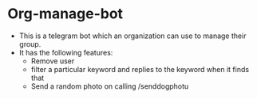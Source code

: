 # Org-manage-bot
- This is a telegram bot which an organization can use to manage their group.
- It has the following features:
  - Remove user
  - filter a particular keyword and replies to the keyword when it finds that
  - Send a random photo on calling /senddogphotu